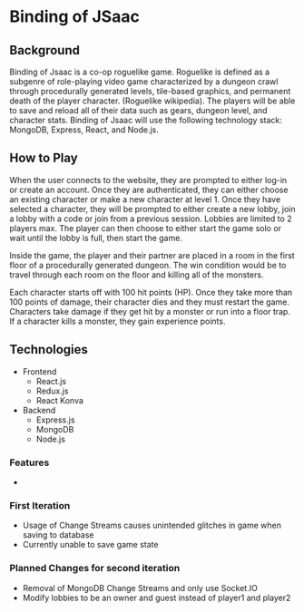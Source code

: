 # Binding of JSaac
## Background
Binding of Jsaac is a co-op roguelike game. Roguelike is defined as a subgenre of role-playing video game characterized by a dungeon crawl through procedurally generated levels, tile-based graphics, and permanent death of the player character. (Roguelike wikipedia). The players will be able to save and reload all of their data such as gears, dungeon level, and character stats. Binding of Jsaac will use the following technology stack: MongoDB, Express, React, and Node.js.

## How to Play
When the user connects to the website, they are prompted to either log-in or create an account. Once they are authenticated, they can either choose an existing character or make a new character at level 1. Once they have selected a character, they will be prompted to either create a new lobby, join a lobby with a code or join from a previous session. Lobbies are limited to 2 players max. The player can then choose to either start the game solo or wait until the lobby is full, then start the game.

Inside the game, the player and their partner are placed in a room in the first floor of a procedurally generated dungeon. The win condition would be to travel through each room on the floor and killing all of the monsters.

Each character starts off with 100 hit points (HP). Once they take more than 100 points of damage, their character dies and they must restart the game. Characters take damage if they get hit by a monster or run into a floor trap. If a character kills a monster, they gain experience points.

##

## Technologies
* Frontend
  * React.js
  * Redux.js
  * React Konva
* Backend
  * Express.js
  * MongoDB
  * Node.js
  
### Features
*
### First Iteration
* Usage of Change Streams causes unintended glitches in game when saving to database
* Currently unable to save game state
### Planned Changes for second iteration
* Removal of MongoDB Change Streams and only use Socket.IO
* Modify lobbies to be an owner and guest instead of player1 and player2
